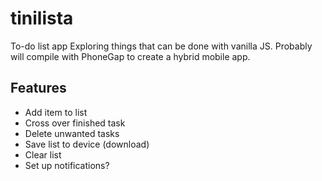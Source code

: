 # tinilista
To-do list app
Exploring things that can be done with vanilla JS. Probably will compile with PhoneGap to create a hybrid mobile app.

## Features
* Add item to list
* Cross over finished task
* Delete unwanted tasks
* Save list to device (download)
* Clear list
* Set up notifications?
